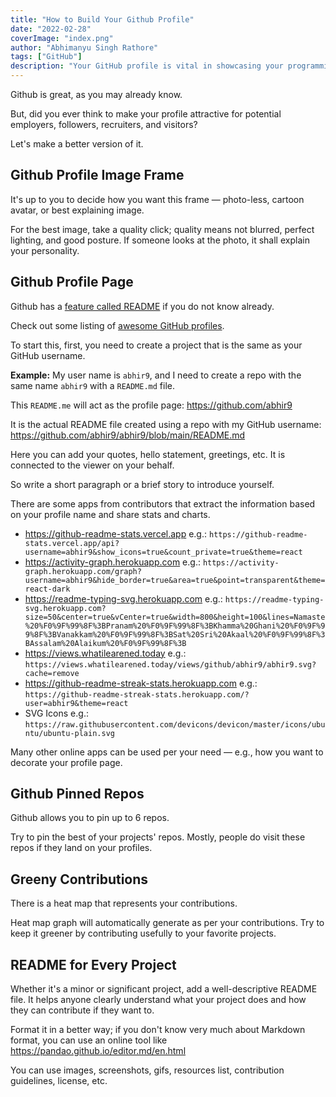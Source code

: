 ```yaml
---
title: "How to Build Your Github Profile"
date: "2022-02-28"
coverImage: "index.png"
author: "Abhimanyu Singh Rathore"
tags: ["GitHub"]
description: "Your GitHub profile is vital in showcasing your programming skills. Learn how you can leverage GitHub profile to showcase your skills and expertise."
---
```


Github is great, as you may already know.

But, did you ever think to make your profile attractive for potential employers, followers, recruiters, and visitors?

Let's make a better version of it.

## Github Profile Image Frame

It's up to you to decide how you want this frame — photo-less, cartoon avatar, or best explaining image.

For the best image, take a quality click; quality means not blurred, perfect lighting, and good posture.
If someone looks at the photo, it shall explain your personality.

## Github Profile Page

Github has a [feature called README](https://docs.github.com/en/account-and-profile/setting-up-and-managing-your-github-profile/customizing-your-profile/managing-your-profile-readme) if you do not know already.

Check out some listing of [awesome GitHub profiles](https://github.com/abhisheknaiidu/awesome-github-profile-readme).

To start this, first, you need to create a project that is the same as your GitHub username.

**Example:** My user name is `abhir9`, and I need to create a repo with the same name `abhir9` with a `README.md` file.

This `README.me` will act as the profile page: https://github.com/abhir9

It is the actual README file created using a repo with my GitHub username: https://github.com/abhir9/abhir9/blob/main/README.md

Here you can add your quotes, hello statement, greetings, etc. It is connected to the viewer on your behalf.

So write a short paragraph or a brief story to introduce yourself.

There are some apps from contributors that extract the information based on your profile name and share stats and charts.

- https://github-readme-stats.vercel.app
  e.g.: `https://github-readme-stats.vercel.app/api?username=abhir9&show_icons=true&count_private=true&theme=react`
- https://activity-graph.herokuapp.com e.g.: `https://activity-graph.herokuapp.com/graph?username=abhir9&hide_border=true&area=true&point=transparent&theme=react-dark`
- https://readme-typing-svg.herokuapp.com
  e.g.: `https://readme-typing-svg.herokuapp.com?size=50&center=true&vCenter=true&width=800&height=100&lines=Namaste%20%F0%9F%99%8F%3BPranam%20%F0%9F%99%8F%3BKhamma%20Ghani%20%F0%9F%99%8F%3BVanakkam%20%F0%9F%99%8F%3BSat%20Sri%20Akaal%20%F0%9F%99%8F%3BAssalam%20Alaikum%20%F0%9F%99%8F%3B`
- https://views.whatilearened.today
  e.g.: `https://views.whatilearened.today/views/github/abhir9/abhir9.svg?cache=remove`
- https://github-readme-streak-stats.herokuapp.com
  e.g.: `https://github-readme-streak-stats.herokuapp.com/?user=abhir9&theme=react`
- SVG Icons
  e.g.: `https://raw.githubusercontent.com/devicons/devicon/master/icons/ubuntu/ubuntu-plain.svg`

Many other online apps can be used per your need — e.g., how you want to decorate your profile page.

## Github Pinned Repos

Github allows you to pin up to 6 repos.

Try to pin the best of your projects' repos. Mostly, people do visit these repos if they land on your profiles.

## Greeny Contributions

There is a heat map that represents your contributions.

Heat map graph will automatically generate as per your contributions. Try to keep it greener by contributing usefully to your favorite projects.

## README for Every Project

Whether it's a minor or significant project, add a well-descriptive README file. It helps anyone clearly understand what your project does and how they can contribute if they want to.

Format it in a better way; if you don't know very much about Markdown format, you can use an online tool like https://pandao.github.io/editor.md/en.html

You can use images, screenshots, gifs, resources list, contribution guidelines, license, etc.
